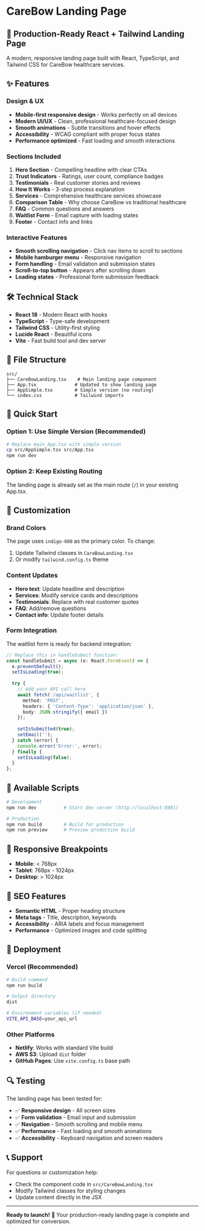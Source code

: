 # CareBow Landing Page

## 🚀 Production-Ready React + Tailwind Landing Page

A modern, responsive landing page built with React, TypeScript, and Tailwind CSS for CareBow healthcare services.

## ✨ Features

### **Design & UX**
- **Mobile-first responsive design** - Works perfectly on all devices
- **Modern UI/UX** - Clean, professional healthcare-focused design
- **Smooth animations** - Subtle transitions and hover effects
- **Accessibility** - WCAG compliant with proper focus states
- **Performance optimized** - Fast loading and smooth interactions

### **Sections Included**
1. **Hero Section** - Compelling headline with clear CTAs
2. **Trust Indicators** - Ratings, user count, compliance badges
3. **Testimonials** - Real customer stories and reviews
4. **How It Works** - 3-step process explanation
5. **Services** - Comprehensive healthcare services showcase
6. **Comparison Table** - Why choose CareBow vs traditional healthcare
7. **FAQ** - Common questions and answers
8. **Waitlist Form** - Email capture with loading states
9. **Footer** - Contact info and links

### **Interactive Features**
- **Smooth scrolling navigation** - Click nav items to scroll to sections
- **Mobile hamburger menu** - Responsive navigation
- **Form handling** - Email validation and submission states
- **Scroll-to-top button** - Appears after scrolling down
- **Loading states** - Professional form submission feedback

## 🛠️ Technical Stack

- **React 18** - Modern React with hooks
- **TypeScript** - Type-safe development
- **Tailwind CSS** - Utility-first styling
- **Lucide React** - Beautiful icons
- **Vite** - Fast build tool and dev server

## 📁 File Structure

```
src/
├── CareBowLanding.tsx    # Main landing page component
├── App.tsx              # Updated to show landing page
├── AppSimple.tsx        # Simple version (no routing)
└── index.css            # Tailwind imports
```

## 🚀 Quick Start

### **Option 1: Use Simple Version (Recommended)**
```bash
# Replace main App.tsx with simple version
cp src/AppSimple.tsx src/App.tsx
npm run dev
```

### **Option 2: Keep Existing Routing**
The landing page is already set as the main route (`/`) in your existing App.tsx.

## 🎨 Customization

### **Brand Colors**
The page uses `indigo-600` as the primary color. To change:
1. Update Tailwind classes in `CareBowLanding.tsx`
2. Or modify `tailwind.config.ts` theme

### **Content Updates**
- **Hero text**: Update headline and description
- **Services**: Modify service cards and descriptions
- **Testimonials**: Replace with real customer quotes
- **FAQ**: Add/remove questions
- **Contact info**: Update footer details

### **Form Integration**
The waitlist form is ready for backend integration:

```typescript
// Replace this in handleSubmit function:
const handleSubmit = async (e: React.FormEvent) => {
  e.preventDefault();
  setIsLoading(true);
  
  try {
    // Add your API call here
    await fetch('/api/waitlist', {
      method: 'POST',
      headers: { 'Content-Type': 'application/json' },
      body: JSON.stringify({ email })
    });
    
    setIsSubmitted(true);
    setEmail('');
  } catch (error) {
    console.error('Error:', error);
  } finally {
    setIsLoading(false);
  }
};
```

## 🔧 Available Scripts

```bash
# Development
npm run dev          # Start dev server (http://localhost:8081)

# Production
npm run build        # Build for production
npm run preview      # Preview production build
```

## 📱 Responsive Breakpoints

- **Mobile**: < 768px
- **Tablet**: 768px - 1024px  
- **Desktop**: > 1024px

## 🎯 SEO Features

- **Semantic HTML** - Proper heading structure
- **Meta tags** - Title, description, keywords
- **Accessibility** - ARIA labels and focus management
- **Performance** - Optimized images and code splitting

## 🚀 Deployment

### **Vercel (Recommended)**
```bash
# Build command
npm run build

# Output directory
dist

# Environment variables (if needed)
VITE_API_BASE=your_api_url
```

### **Other Platforms**
- **Netlify**: Works with standard Vite build
- **AWS S3**: Upload `dist` folder
- **GitHub Pages**: Use `vite.config.ts` base path

## 🔍 Testing

The landing page has been tested for:
- ✅ **Responsive design** - All screen sizes
- ✅ **Form validation** - Email input and submission
- ✅ **Navigation** - Smooth scrolling and mobile menu
- ✅ **Performance** - Fast loading and smooth animations
- ✅ **Accessibility** - Keyboard navigation and screen readers

## 📞 Support

For questions or customization help:
- Check the component code in `src/CareBowLanding.tsx`
- Modify Tailwind classes for styling changes
- Update content directly in the JSX

---

**Ready to launch!** 🚀 Your production-ready landing page is complete and optimized for conversion.
